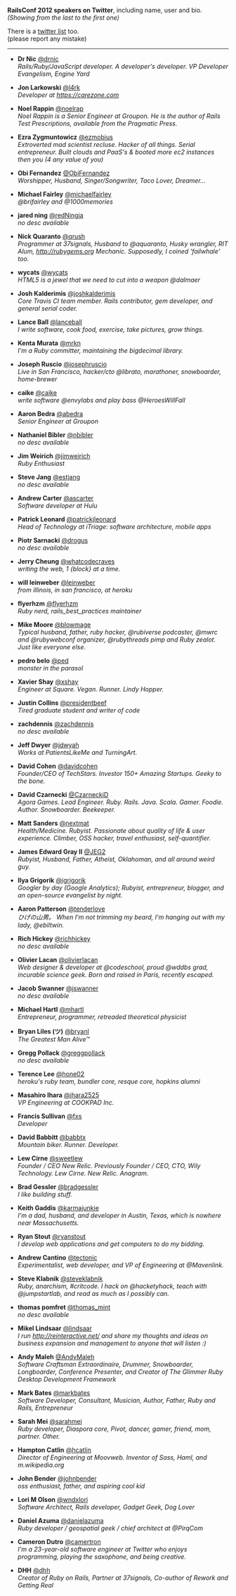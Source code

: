 **RailsConf 2012 speakers on Twitter**, including name, user and bio.  
*(Showing from the last to the first one)*

There is a [twitter list](http://goo.gl/2x3jl) too.  
(please report any mistake)

---

- **Dr Nic** [@drnic](http://twitter.com/@drnic)  
  *Rails/Ruby/JavaScript developer. A developer's developer. VP Developer Evangelism, Engine Yard*

- **Jon Larkowski** [@l4rk](http://twitter.com/@l4rk)  
  *Developer at https://carezone.com*

- **Noel Rappin** [@noelrap](http://twitter.com/@noelrap)  
  *Noel Rappin is a Senior Engineer at Groupon. He is the author of Rails Test Prescriptions, available from the Pragmatic Press.*

- **Ezra Zygmuntowicz** [@ezmobius](http://twitter.com/@ezmobius)  
  *Extroverted mad scientist recluse. Hacker of all things. Serial entrepreneur. Built clouds and PaaS's & booted more ec2 instances then you (4 any value of you)*

- **Obi Fernandez** [@ObiFernandez](http://twitter.com/@ObiFernandez)  
  *Worshipper, Husband, Singer/Songwriter, Taco Lover, Dreamer...*

- **Michael Fairley** [@michaelfairley](http://twitter.com/@michaelfairley)  
  *@brifairley and @1000memories*

- **jared ning** [@redNingja](http://twitter.com/@redNingja)  
  *no desc available*

- **Nick Quaranto** [@qrush](http://twitter.com/@qrush)  
  *Programmer at 37signals, Husband to @aquaranto, Husky wrangler, RIT Alum, http://rubygems.org Mechanic. Supposedly, I coined 'failwhale' too.*

- **wycats** [@wycats](http://twitter.com/@wycats)  
  *HTML5 is a jewel that we need to cut into a weapon @dalmaer*

- **Josh Kalderimis** [@joshkalderimis](http://twitter.com/@joshkalderimis)  
  *Core Travis CI team member. Rails contributor, gem developer, and general serial coder.*

- **Lance Ball** [@lanceball](http://twitter.com/@lanceball)  
  *I write software, cook food, exercise, take pictures, grow things.*

- **Kenta Murata** [@mrkn](http://twitter.com/@mrkn)  
  *I'm a Ruby committer, maintaining the bigdecimal library.*

- **Joseph Ruscio** [@josephruscio](http://twitter.com/@josephruscio)  
  *Live in San Francisco, hacker/cto @librato, marathoner, snowboarder, home-brewer*

- **caike** [@caike](http://twitter.com/@caike)  
  *write software @envylabs and play bass @HeroesWillFall*

- **Aaron Bedra** [@abedra](http://twitter.com/@abedra)  
  *Senior Engineer at Groupon*

- **Nathaniel Bibler** [@nbibler](http://twitter.com/@nbibler)  
  *no desc available*

- **Jim Weirich** [@jimweirich](http://twitter.com/@jimweirich)  
  *Ruby Enthusiast*

- **Steve Jang** [@estjang](http://twitter.com/@estjang)  
  *no desc available*

- **Andrew Carter** [@ascarter](http://twitter.com/@ascarter)  
  *Software developer at Hulu*

- **Patrick Leonard** [@patrickjleonard](http://twitter.com/@patrickjleonard)  
  *Head of Technology at iTriage: software architecture, mobile apps*

- **Piotr Sarnacki** [@drogus](http://twitter.com/@drogus)  
  *no desc available*

- **Jerry Cheung** [@whatcodecraves](http://twitter.com/@whatcodecraves)  
  *writing the web, 1 {block} at a time.*

- **will leinweber** [@leinweber](http://twitter.com/@leinweber)  
  *from illinois, in san francisco, at heroku*

- **flyerhzm** [@flyerhzm](http://twitter.com/@flyerhzm)  
  *Ruby nerd, rails_best_practices maintainer*

- **Mike Moore** [@blowmage](http://twitter.com/@blowmage)  
  *Typical husband, father, ruby hacker, @rubiverse podcaster, @mwrc and @rubywebconf organizer, @rubythreads pimp and Ruby zealot. Just like everyone else.*

- **pedro belo** [@ped](http://twitter.com/@ped)  
  *monster in the parasol*

- **Xavier Shay** [@xshay](http://twitter.com/@xshay)  
  *Engineer at Square. Vegan. Runner. Lindy Hopper.*

- **Justin Collins** [@presidentbeef](http://twitter.com/@presidentbeef)  
  *Tired graduate student and writer of code*

- **zachdennis** [@zachdennis](http://twitter.com/@zachdennis)  
  *no desc available*

- **Jeff Dwyer** [@jdwyah](http://twitter.com/@jdwyah)  
  *Works at PatientsLikeMe and TurningArt.*

- **David Cohen** [@davidcohen](http://twitter.com/@davidcohen)  
  *Founder/CEO of TechStars. Investor 150+ Amazing Startups. Geeky to the bone.*

- **David Czarnecki** [@CzarneckiD](http://twitter.com/@CzarneckiD)  
  *Agora Games. Lead Engineer. Ruby. Rails. Java. Scala. Gamer. Foodie. Author. Snowboarder. Beekeeper.*

- **Matt Sanders** [@nextmat](http://twitter.com/@nextmat)  
  *Health/Medicine. Rubyist. Passionate about quality of life & user experience. Climber, OSS hacker, travel enthusiast, self-quantifier.*

- **James Edward Gray II** [@JEG2](http://twitter.com/@JEG2)  
  *Rubyist, Husband, Father, Atheist, Oklahoman, and all around weird guy.*

- **Ilya Grigorik** [@igrigorik](http://twitter.com/@igrigorik)  
  *Googler by day (Google Analytics); Rubyist, entrepreneur, blogger, and an open-source evangelist by night.*

- **Aaron Patterson** [@tenderlove](http://twitter.com/@tenderlove)  
  *ひげの山男。 When I'm not trimming my beard, I'm hanging out with my lady, @ebiltwin.*

- **Rich Hickey** [@richhickey](http://twitter.com/@richhickey)  
  *no desc available*

- **Olivier Lacan** [@olivierlacan](http://twitter.com/@olivierlacan)  
  *Web designer & developer at @codeschool, proud @wddbs grad, incurable science geek. Born and raised in Paris, recently escaped.*

- **Jacob Swanner** [@jswanner](http://twitter.com/@jswanner)  
  *no desc available*

- **Michael Hartl** [@mhartl](http://twitter.com/@mhartl)  
  *Entrepreneur, programmer, retreaded theoretical physicist*

- **Bryan Liles (ツ)** [@bryanl](http://twitter.com/@bryanl)  
  *The Greatest Man Alive™*

- **Gregg Pollack** [@greggpollack](http://twitter.com/@greggpollack)  
  *no desc available*

- **Terence Lee** [@hone02](http://twitter.com/@hone02)  
  *heroku's ruby team, bundler core, resque core, hopkins alumni*

- **Masahiro Ihara** [@ihara2525](http://twitter.com/@ihara2525)  
  *VP Engineering at COOKPAD Inc.*

- **Francis Sullivan** [@fxs](http://twitter.com/@fxs)  
  *Developer*

- **David Babbitt** [@babbtx](http://twitter.com/@babbtx)  
  *Mountain biker. Runner. Developer.*

- **Lew Cirne** [@sweetlew](http://twitter.com/@sweetlew)  
  *Founder / CEO New Relic. Previously Founder / CEO, CTO, Wily Technology. Lew Cirne. New Relic. Anagram.*

- **Brad Gessler** [@bradgessler](http://twitter.com/@bradgessler)  
  *I like building stuff.*

- **Keith Gaddis** [@karmajunkie](http://twitter.com/@karmajunkie)  
  *I'm a dad, husband, and developer in Austin, Texas, which is nowhere near Massachusetts.*

- **Ryan Stout** [@ryanstout](http://twitter.com/@ryanstout)  
  *I develop web applications and get computers to do my bidding.*

- **Andrew Cantino** [@tectonic](http://twitter.com/@tectonic)  
  *Experimentalist, web developer, and VP of Engineering at @Mavenlink.*

- **Steve Klabnik** [@steveklabnik](http://twitter.com/@steveklabnik)  
  *Ruby, anarchism, #critcode. I hack on @hacketyhack, teach with @jumpstartlab, and read as much as I possibly can.*

- **thomas pomfret** [@thomas_mint](http://twitter.com/@thomas_mint)  
  *no desc available*

- **Mikel Lindsaar** [@lindsaar](http://twitter.com/@lindsaar)  
  *I run http://reinteractive.net/ and share my thoughts and ideas on business expansion and management to anyone that will listen :)*

- **Andy Maleh** [@AndyMaleh](http://twitter.com/@AndyMaleh)  
  *Software Craftsman Extraordinaire, Drummer, Snowboarder, Longboarder, Conference Presenter, and Creator of The Glimmer Ruby Desktop Development Framework*

- **Mark Bates** [@markbates](http://twitter.com/@markbates)  
  *Software Developer, Consultant, Musician, Author, Father, Ruby and Rails, Entrepreneur*

- **Sarah Mei** [@sarahmei](http://twitter.com/@sarahmei)  
  *Ruby developer, Diaspora core, Pivot, dancer, gamer, friend, mom, partner. Other.*

- **Hampton Catlin** [@hcatlin](http://twitter.com/@hcatlin)  
  *Director of Engineering at Moovweb. Inventor of Sass, Haml, and m.wikipedia.org*

- **John Bender** [@johnbender](http://twitter.com/@johnbender)  
  *oss enthusiast, father, and aspiring cool kid*

- **Lori M Olson** [@wndxlori](http://twitter.com/@wndxlori)  
  *Software Architect, Rails developer, Gadget Geek, Dog Lover*

- **Daniel Azuma** [@danielazuma](http://twitter.com/@danielazuma)  
  *Ruby developer / geospatial geek / chief architect at @PirqCom*

- **Cameron Dutro** [@camertron](http://twitter.com/@camertron)  
  *I'm a 23-year-old software engineer at Twitter who enjoys programming, playing the saxophone, and being creative.*

- **DHH** [@dhh](http://twitter.com/@dhh)  
  *Creator of Ruby on Rails, Partner at 37signals, Co-author of Rework and Getting Real*
